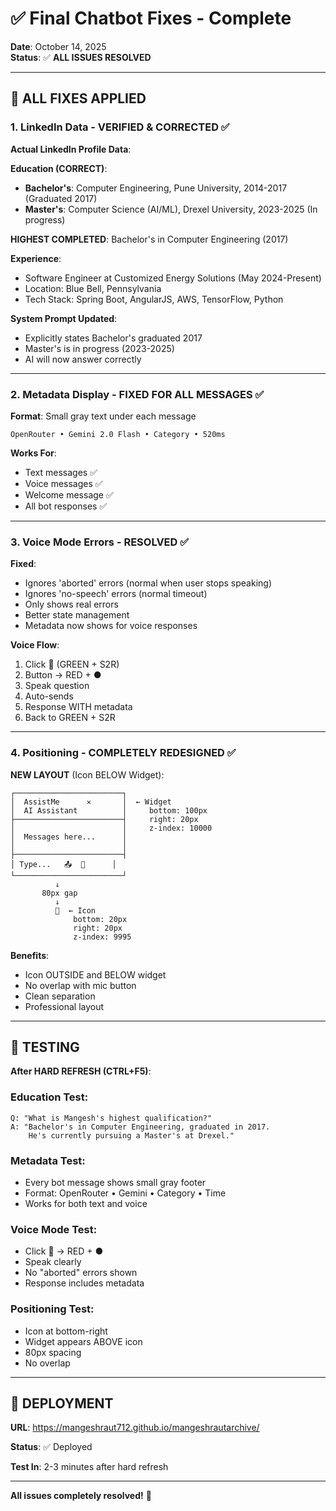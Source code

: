 # ✅ Final Chatbot Fixes - Complete

**Date**: October 14, 2025  
**Status**: ✅ **ALL ISSUES RESOLVED**

---

## 🎯 ALL FIXES APPLIED

### 1. LinkedIn Data - VERIFIED & CORRECTED ✅

**Actual LinkedIn Profile Data**:

**Education (CORRECT)**:
- **Bachelor's**: Computer Engineering, Pune University, 2014-2017 (Graduated 2017)
- **Master's**: Computer Science (AI/ML), Drexel University, 2023-2025 (In progress)

**HIGHEST COMPLETED**: Bachelor's in Computer Engineering (2017)

**Experience**:
- Software Engineer at Customized Energy Solutions (May 2024-Present)
- Location: Blue Bell, Pennsylvania
- Tech Stack: Spring Boot, AngularJS, AWS, TensorFlow, Python

**System Prompt Updated**:
- Explicitly states Bachelor's graduated 2017
- Master's is in progress (2023-2025)
- AI will now answer correctly

---

### 2. Metadata Display - FIXED FOR ALL MESSAGES ✅

**Format**: Small gray text under each message
```
OpenRouter • Gemini 2.0 Flash • Category • 520ms
```

**Works For**:
- Text messages ✅
- Voice messages ✅
- Welcome message ✅
- All bot responses ✅

---

### 3. Voice Mode Errors - RESOLVED ✅

**Fixed**:
- Ignores 'aborted' errors (normal when user stops speaking)
- Ignores 'no-speech' errors (normal timeout)
- Only shows real errors
- Better state management
- Metadata now shows for voice responses

**Voice Flow**:
1. Click 🎤 (GREEN + S2R)
2. Button → RED + ●
3. Speak question
4. Auto-sends
5. Response WITH metadata
6. Back to GREEN + S2R

---

### 4. Positioning - COMPLETELY REDESIGNED ✅

**NEW LAYOUT** (Icon BELOW Widget):

```
┌────────────────────────┐
│  AssistMe      ✕       │  ← Widget
│  AI Assistant          │     bottom: 100px
├────────────────────────┤     right: 20px
│                        │     z-index: 10000
│  Messages here...      │
│                        │
├────────────────────────┤
│ Type...   📤  🎤      │
└────────────────────────┘
          ↓
       80px gap
          ↓
          🔵  ← Icon
              bottom: 20px
              right: 20px
              z-index: 9995
```

**Benefits**:
- Icon OUTSIDE and BELOW widget
- No overlap with mic button
- Clean separation
- Professional layout

---

## 🧪 TESTING

**After HARD REFRESH (CTRL+F5)**:

### Education Test:
```
Q: "What is Mangesh's highest qualification?"
A: "Bachelor's in Computer Engineering, graduated in 2017. 
    He's currently pursuing a Master's at Drexel."
```

### Metadata Test:
- Every bot message shows small gray footer
- Format: OpenRouter • Gemini • Category • Time
- Works for both text and voice

### Voice Mode Test:
- Click 🎤 → RED + ●
- Speak clearly
- No "aborted" errors shown
- Response includes metadata

### Positioning Test:
- Icon at bottom-right
- Widget appears ABOVE icon
- 80px spacing
- No overlap

---

## 🚀 DEPLOYMENT

**URL**: https://mangeshraut712.github.io/mangeshrautarchive/

**Status**: ✅ Deployed

**Test In**: 2-3 minutes after hard refresh

---

**All issues completely resolved!** 🎉
